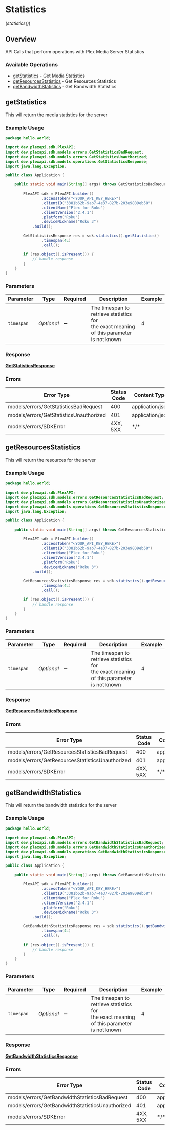 # Statistics
(*statistics()*)

## Overview

API Calls that perform operations with Plex Media Server Statistics


### Available Operations

* [getStatistics](#getstatistics) - Get Media Statistics
* [getResourcesStatistics](#getresourcesstatistics) - Get Resources Statistics
* [getBandwidthStatistics](#getbandwidthstatistics) - Get Bandwidth Statistics

## getStatistics

This will return the media statistics for the server

### Example Usage

```java
package hello.world;

import dev.plexapi.sdk.PlexAPI;
import dev.plexapi.sdk.models.errors.GetStatisticsBadRequest;
import dev.plexapi.sdk.models.errors.GetStatisticsUnauthorized;
import dev.plexapi.sdk.models.operations.GetStatisticsResponse;
import java.lang.Exception;

public class Application {

    public static void main(String[] args) throws GetStatisticsBadRequest, GetStatisticsUnauthorized, Exception {

        PlexAPI sdk = PlexAPI.builder()
                .accessToken("<YOUR_API_KEY_HERE>")
                .clientID("3381b62b-9ab7-4e37-827b-203e9809eb58")
                .clientName("Plex for Roku")
                .clientVersion("2.4.1")
                .platform("Roku")
                .deviceNickname("Roku 3")
            .build();

        GetStatisticsResponse res = sdk.statistics().getStatistics()
                .timespan(4L)
                .call();

        if (res.object().isPresent()) {
            // handle response
        }
    }
}
```

### Parameters

| Parameter                                                                                 | Type                                                                                      | Required                                                                                  | Description                                                                               | Example                                                                                   |
| ----------------------------------------------------------------------------------------- | ----------------------------------------------------------------------------------------- | ----------------------------------------------------------------------------------------- | ----------------------------------------------------------------------------------------- | ----------------------------------------------------------------------------------------- |
| `timespan`                                                                                | *Optional<Long>*                                                                          | :heavy_minus_sign:                                                                        | The timespan to retrieve statistics for<br/>the exact meaning of this parameter is not known<br/> | 4                                                                                         |

### Response

**[GetStatisticsResponse](../../models/operations/GetStatisticsResponse.md)**

### Errors

| Error Type                              | Status Code                             | Content Type                            |
| --------------------------------------- | --------------------------------------- | --------------------------------------- |
| models/errors/GetStatisticsBadRequest   | 400                                     | application/json                        |
| models/errors/GetStatisticsUnauthorized | 401                                     | application/json                        |
| models/errors/SDKError                  | 4XX, 5XX                                | \*/\*                                   |

## getResourcesStatistics

This will return the resources for the server

### Example Usage

```java
package hello.world;

import dev.plexapi.sdk.PlexAPI;
import dev.plexapi.sdk.models.errors.GetResourcesStatisticsBadRequest;
import dev.plexapi.sdk.models.errors.GetResourcesStatisticsUnauthorized;
import dev.plexapi.sdk.models.operations.GetResourcesStatisticsResponse;
import java.lang.Exception;

public class Application {

    public static void main(String[] args) throws GetResourcesStatisticsBadRequest, GetResourcesStatisticsUnauthorized, Exception {

        PlexAPI sdk = PlexAPI.builder()
                .accessToken("<YOUR_API_KEY_HERE>")
                .clientID("3381b62b-9ab7-4e37-827b-203e9809eb58")
                .clientName("Plex for Roku")
                .clientVersion("2.4.1")
                .platform("Roku")
                .deviceNickname("Roku 3")
            .build();

        GetResourcesStatisticsResponse res = sdk.statistics().getResourcesStatistics()
                .timespan(4L)
                .call();

        if (res.object().isPresent()) {
            // handle response
        }
    }
}
```

### Parameters

| Parameter                                                                                 | Type                                                                                      | Required                                                                                  | Description                                                                               | Example                                                                                   |
| ----------------------------------------------------------------------------------------- | ----------------------------------------------------------------------------------------- | ----------------------------------------------------------------------------------------- | ----------------------------------------------------------------------------------------- | ----------------------------------------------------------------------------------------- |
| `timespan`                                                                                | *Optional<Long>*                                                                          | :heavy_minus_sign:                                                                        | The timespan to retrieve statistics for<br/>the exact meaning of this parameter is not known<br/> | 4                                                                                         |

### Response

**[GetResourcesStatisticsResponse](../../models/operations/GetResourcesStatisticsResponse.md)**

### Errors

| Error Type                                       | Status Code                                      | Content Type                                     |
| ------------------------------------------------ | ------------------------------------------------ | ------------------------------------------------ |
| models/errors/GetResourcesStatisticsBadRequest   | 400                                              | application/json                                 |
| models/errors/GetResourcesStatisticsUnauthorized | 401                                              | application/json                                 |
| models/errors/SDKError                           | 4XX, 5XX                                         | \*/\*                                            |

## getBandwidthStatistics

This will return the bandwidth statistics for the server

### Example Usage

```java
package hello.world;

import dev.plexapi.sdk.PlexAPI;
import dev.plexapi.sdk.models.errors.GetBandwidthStatisticsBadRequest;
import dev.plexapi.sdk.models.errors.GetBandwidthStatisticsUnauthorized;
import dev.plexapi.sdk.models.operations.GetBandwidthStatisticsResponse;
import java.lang.Exception;

public class Application {

    public static void main(String[] args) throws GetBandwidthStatisticsBadRequest, GetBandwidthStatisticsUnauthorized, Exception {

        PlexAPI sdk = PlexAPI.builder()
                .accessToken("<YOUR_API_KEY_HERE>")
                .clientID("3381b62b-9ab7-4e37-827b-203e9809eb58")
                .clientName("Plex for Roku")
                .clientVersion("2.4.1")
                .platform("Roku")
                .deviceNickname("Roku 3")
            .build();

        GetBandwidthStatisticsResponse res = sdk.statistics().getBandwidthStatistics()
                .timespan(4L)
                .call();

        if (res.object().isPresent()) {
            // handle response
        }
    }
}
```

### Parameters

| Parameter                                                                                 | Type                                                                                      | Required                                                                                  | Description                                                                               | Example                                                                                   |
| ----------------------------------------------------------------------------------------- | ----------------------------------------------------------------------------------------- | ----------------------------------------------------------------------------------------- | ----------------------------------------------------------------------------------------- | ----------------------------------------------------------------------------------------- |
| `timespan`                                                                                | *Optional<Long>*                                                                          | :heavy_minus_sign:                                                                        | The timespan to retrieve statistics for<br/>the exact meaning of this parameter is not known<br/> | 4                                                                                         |

### Response

**[GetBandwidthStatisticsResponse](../../models/operations/GetBandwidthStatisticsResponse.md)**

### Errors

| Error Type                                       | Status Code                                      | Content Type                                     |
| ------------------------------------------------ | ------------------------------------------------ | ------------------------------------------------ |
| models/errors/GetBandwidthStatisticsBadRequest   | 400                                              | application/json                                 |
| models/errors/GetBandwidthStatisticsUnauthorized | 401                                              | application/json                                 |
| models/errors/SDKError                           | 4XX, 5XX                                         | \*/\*                                            |